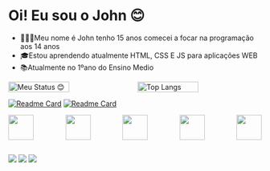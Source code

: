 # Oi! Eu sou o John 😊

- 👨🏻‍💻Meu nome é John tenho 15 anos comecei a focar na programação aos 14 anos
- 🎓Estou aprendendo atualmente HTML, CSS E JS para aplicações WEB
- 📚Atualmente no 1ºano do Ensino Medio


<div style="display: flex; flex-wrap: wrap; justify-content: space-between;">
  <img src="https://github-readme-stats.vercel.app/api?username=JohnJohn081&show_icons=true&theme=github_dark" alt="Meu Status 😊" style="width: 49%;"/>
  <img src="https://github-readme-stats.vercel.app/api/top-langs/?username=JohnJohn081&hide=css,glsl&layout=compact&theme=github_dark" alt="Top Langs" style="width:
49%;"/>
</div>

[![Readme Card](https://github-readme-stats.vercel.app/api/pin/?username=JohnJohn081&repo=HTML-PROJETO&theme=algolia)](https://github.com/JohnJohn081/HTML-PROJETO)
[![Readme Card](https://github-readme-stats.vercel.app/api/pin/?username=JohnJohn081&repo=HTML-PROJETO&theme=algolia)](https://github.com/JohnJohn081/HTML-PROJETO)

<div style="display: flex; flex-wrap: wrap; justify-content: space-between;">
<img src="https://cdn.jsdelivr.net/gh/devicons/devicon@latest/icons/javascript/javascript-original.svg" style="width: 50px;"/>
<img src="https://cdn.jsdelivr.net/gh/devicons/devicon@latest/icons/java/java-original-wordmark.svg" style="width: 50px;"/>
<img src="https://cdn.jsdelivr.net/gh/devicons/devicon@latest/icons/python/python-original.svg" style="width: 50px;"/>
<img src="https://cdn.jsdelivr.net/gh/devicons/devicon@latest/icons/lua/lua-original.svg" style="width: 50px;"/>
<img src="https://cdn.jsdelivr.net/gh/devicons/devicon@latest/icons/html5/html5-original.svg" style="width: 50px;"/>
</div>

  ##
  
<div> 
  <a href="https://youtube.com/@johnmta329?si=mHgayXRCHcrJSpnr" target="_blank"><img src="https://img.shields.io/badge/YouTube-FF0000?style=for-the-badge&logo=youtube&logoColor=white" target="_blank"></a>
  <a href="https://www.instagram.com/_johnvx/" target="_blank"><img src="https://img.shields.io/badge/-Instagram-%23E4405F?style=for-the-badge&logo=instagram&logoColor=white" target="_blank"></a>
 <a href="https://discord.gg/59hxAXtRXV" target="_blank"><img src="https://img.shields.io/badge/Discord-7289DA?style=for-the-badge&logo=discord&logoColor=white" target="_blank"></a> 

  
</div>

